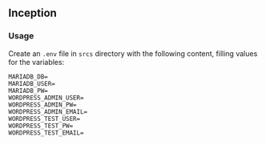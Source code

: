 ## Inception

### Usage

Create an `.env` file in `srcs` directory with the following content, filling values for the variables:
```
MARIADB_DB=
MARIADB_USER=
MARIADB_PW=
WORDPRESS_ADMIN_USER=
WORDPRESS_ADMIN_PW=
WORDPRESS_ADMIN_EMAIL=
WORDPRESS_TEST_USER=
WORDPRESS_TEST_PW=
WORDPRESS_TEST_EMAIL=
```

